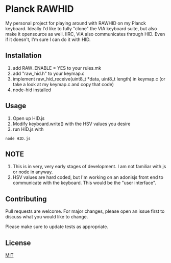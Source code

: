 # Planck RAWHID
My personal project for playing around with RAWHID on my Planck keyboard. Ideally I'd like to fully "clone" the VIA keyboard suite, but also make it opensource as well. IIRC, VIA also communicates through HID. Even if it doesn't, I'm sure I can do it with HID.

## Installation

1) add RAW_ENABLE = YES to your rules.mk
2) add "raw_hid.h" to your keymap.c 
3) implement raw_hid_receive(uint8_t *data, uint8_t length) in keymap.c (or take a look at my keymap.c and copy that code)
4) node-hid installed

## Usage
1) Open up HID.js
2) Modify keyboard.write() with the HSV values you desire
3) run HID.js with 
```shell
node HID.js
```

## NOTE
1) This is in very, very early stages of development. I am not familiar with js or node in anyway.
2) HSV values are hard coded, but I'm working on an adonisjs front end to communicate with the keyboard. This would be the "user interface".


## Contributing
Pull requests are welcome. For major changes, please open an issue first to discuss what you would like to change.

Please make sure to update tests as appropriate.

## License
[MIT](https://choosealicense.com/licenses/mit/)
